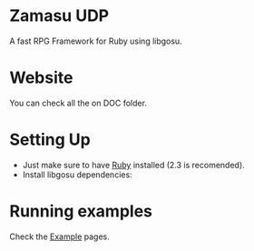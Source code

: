 # Zamasu UDP
A fast RPG Framework for Ruby using libgosu.

# Website
You can check all the on DOC folder.

# Setting Up
* Just make sure to have [Ruby](https://www.ruby-lang.org/) installed (2.3 is recomended).
* Install libgosu dependencies:

# Running examples
Check the [Example](https://github.com/abdias9/Zamasu/) pages.
